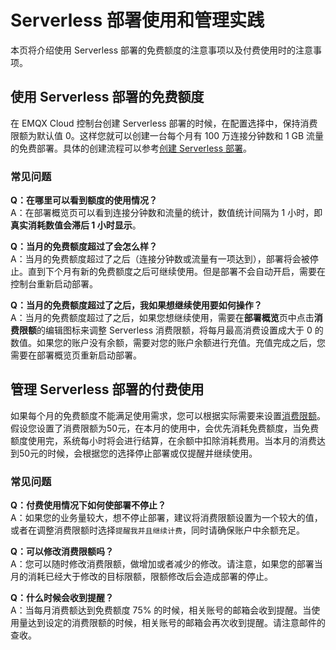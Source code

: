 # Serverless 部署使用和管理实践

本页将介绍使用 Serverless 部署的免费额度的注意事项以及付费使用时的注意事项。

## 使用 Serverless 部署的免费额度

在 EMQX Cloud 控制台创建 Serverless 部署的时候，在配置选择中，保持消费限额为默认值 0。这样您就可以创建一台每个月有 100 万连接分钟数和 1 GB 流量的免费部署。具体的创建流程可以参考[创建 Serverless 部署](../create/serverless.md)。

### 常见问题
**Q：在哪里可以看到额度的使用情况？** <br>
A：在部署概览页可以看到连接分钟数和流量的统计，数值统计间隔为 1 小时，即**真实消耗数值会滞后 1 小时显示**。

**Q：当月的免费额度超过了会怎么样？** <br>
A：当月的免费额度超过了之后（连接分钟数或流量有一项达到），部署将会被停止。直到下个月有新的免费额度之后可继续使用。但是部署不会自动开启，需要在控制台重新启动部署。

**Q：当月的免费额度超过了之后，我如果想继续使用要如何操作？**<br>
A：当月的免费额度超过了之后，如果您想继续使用，需要在**部署概览**页中点击**消费限额**的编辑图标来调整 Serverless 消费限额，将每月最高消费设置成大于 0 的数值。如果您的账户没有余额，需要对您的账户余额进行充值。充值完成之后，您需要在部署概览页重新启动部署。


## 管理 Serverless 部署的付费使用

如果每个月的免费额度不能满足使用需求，您可以根据实际需要来设置[消费限额](../deployments/spend_limit.md)。假设您设置了消费限额为50元，在本月的使用中，会优先消耗免费额度，当免费额度使用完，系统每小时将会进行结算，在余额中扣除消耗费用。当本月的消费达到50元的时候，会根据您的选择停止部署或仅提醒并继续使用。

### 常见问题
**Q：付费使用情况下如何使部署不停止？** <br>
A：如果您的业务量较大，想不停止部署，建议将消费限额设置为一个较大的值，或者在调整消费限额时选择`提醒我并且继续计费`，同时请确保账户中余额充足。

**Q：可以修改消费限额吗？** <br>
A：您可以随时修改消费限额，做增加或者减少的修改。请注意，如果您的部署当月的消耗已经大于修改的目标限额，限额修改后会造成部署的停止。

**Q：什么时候会收到提醒？** <br>
A：当每月消费额达到免费额度 75% 的时候，相关账号的邮箱会收到提醒。当使用量达到设定的消费限额的时候，相关账号的邮箱会再次收到提醒。请注意邮件的查收。
